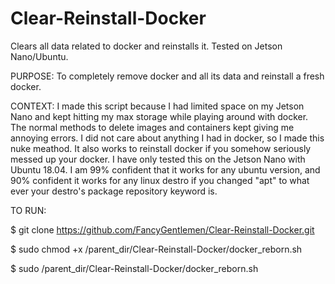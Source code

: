 # Clear-Reinstall-Docker
Clears all data related to docker and reinstalls it. Tested on Jetson Nano/Ubuntu.

PURPOSE: To completely remove docker and all its data and reinstall a fresh docker.

CONTEXT:
I made this script because I had limited space on my Jetson Nano and kept hitting my max storage while playing around with docker.  The normal methods to delete images and containers kept giving me annoying errors.  I did not care about anything I had in docker, so I made this nuke meathod.  It also works to reinstall docker if you somehow seriously messed up your docker.  I have only tested this on the Jetson Nano with Ubuntu 18.04.  I am 99% confident that it works for any ubuntu version, and 90% confident it works for any linux destro if you changed "apt" to what ever your destro's package repository keyword is.

TO RUN:

$ git clone https://github.com/FancyGentlemen/Clear-Reinstall-Docker.git

$ sudo chmod +x /parent_dir/Clear-Reinstall-Docker/docker_reborn.sh

$ sudo /parent_dir/Clear-Reinstall-Docker/docker_reborn.sh
